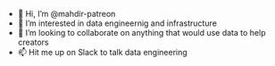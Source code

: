 - 👋 Hi, I’m @mahdir-patreon
- 👀 I’m interested in data engineernig and infrastructure 
- 💞️ I’m looking to collaborate on anything that would use data to help creators
- 📫 Hit me up on Slack to talk data engineering 

<!---
mahdir-patreon/mahdir-patreon is a ✨ special ✨ repository because its `README.md` (this file) appears on your GitHub profile.
You can click the Preview link to take a look at your changes.
--->
